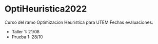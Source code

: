 # OptiHeuristica2022
Curso del ramo Optimizacion Heuristica para UTEM
Fechas evaluaciones:
- Taller 1: 21/08
- Prueba 1: 28/10
